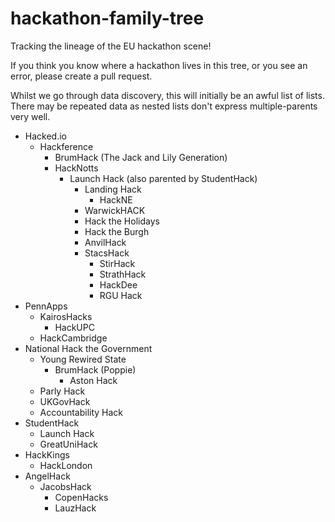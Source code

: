 # hackathon-family-tree
Tracking the lineage of the EU hackathon scene! 

If you think you know where a hackathon lives in this tree, or you see an error, please create a pull request. 

Whilst we go through data discovery, this will initially be an awful list of lists. There may be repeated data as nested lists don't express multiple-parents very well. 

- Hacked.io
  - Hackference
    - BrumHack (The Jack and Lily Generation)
    - HackNotts
      - Launch Hack (also parented by StudentHack)
        - Landing Hack
          - HackNE
        - WarwickHACK
        - Hack the Holidays
        - Hack the Burgh
        - AnvilHack
        - StacsHack
          - StirHack
          - StrathHack
          - HackDee
          - RGU Hack
- PennApps
  - KairosHacks
    - HackUPC
  - HackCambridge
- National Hack the Government
  - Young Rewired State
    - BrumHack (Poppie)
      - Aston Hack 
  - Parly Hack
  - UKGovHack
  - Accountability Hack
- StudentHack
  - Launch Hack
  - GreatUniHack
- HackKings
  - HackLondon
- AngelHack
  - JacobsHack
    - CopenHacks
    - LauzHack

